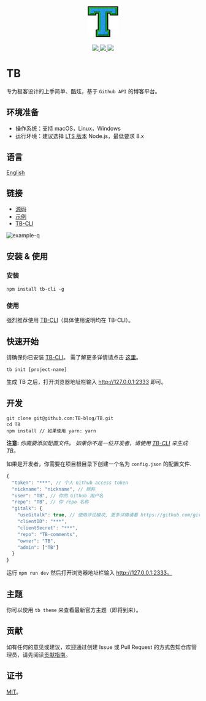 <div align="center">
  <a href="#">
    <img width="80" src="./public/logo-512.png" alt="LOGO">
  </a>
</div>
<br>
<div align="center">
  <a href="https://vuejs.org">
    <img src="http://forthebadge.com/images/badges/made-with-vue.svg">
  </a>
  <a href="https://t66y.com">
    <img src="http://forthebadge.com/images/badges/ages-18.svg">
  </a>
  <a href="http://ojiq40lzd.bkt.clouddn.com/love-qr.png">
    <img src="http://forthebadge.com/images/badges/built-with-love.svg">
  </a>
</div>

# TB

专为极客设计的上手简单、酷炫，基于 `Github API` 的博客平台。

## 环境准备

* 操作系统：支持 macOS，Linux，Windows
* 运行环境：建议选择 [LTS 版本](https://nodejs.org/zh-cn/) Node.js，最低要求 8.x

## 语言

[English](README.md)

## 链接

* [源码](https://github.com/TB-blog/TB)
* [示例](https://blog.trevor.top)
* [TB-CLI](https://github.com/TB-blog/TB-CLI)

![example-q](http://ojiq40lzd.bkt.clouddn.com/example-qr.png)


## 安装 & 使用

### 安装

```shell
npm install tb-cli -g
```

### 使用

强烈推荐使用 [TB-CLI](https://github.com/TB-blog/TB-CLI)（具体使用说明均在 TB-CLI）。

## 快速开始

请确保你已安装 [TB-CLI](https://github.com/TB-blog/TB-CLI)。 需了解更多详情请点击 [这里](https://github.com/TB-blog/TB-CLI)。

```shell
tb init [project-name]
```
生成 TB 之后，打开浏览器地址栏输入 http://127.0.0.1:2333 即可。

## 开发

```shell
git clone git@github.com:TB-blog/TB.git
cd TB
npm install // 如果使用 yarn: yarn
```
**注意:** *你需要添加配置文件。 如果你不是一位开发者，请使用 [TB-CLI](https://github.com/TB-blog/TB-CLI) 来生成 TB。*

如果是开发者，你需要在项目根目录下创建一个名为 `config.json` 的配置文件.

```javascript
{
  "token": "***", // 个人 Github access token
  "nickname": "nickname", // 昵称
  "user": "TB", // 你的 Github 用户名
  "repo": "TB", // 你 repo 名称
  "gitalk": {
    "useGitalk": true, // 使用评论模块, 更多详情请看 https://github.com/gitalk/gitalk
    "clientID": "***",
    "clientSecret": "***",
    "repo": "TB-comments",
    "owner": "TB",
    "admin": ["TB"]
  }
}
```

运行 `npm run dev` 然后打开浏览器地址栏输入 http://127.0.0.1:2333。

## 主题

你可以使用 `tb theme` 来查看最新官方主题（即将到来）。

## 贡献

如有任何的意见或建议，欢迎通过创建 Issue 或 Pull Request 的方式告知仓库管理员，请先阅读[贡献指南](CONTRIBUTING.md)。

## 证书

[MIT](LICENSE)。
